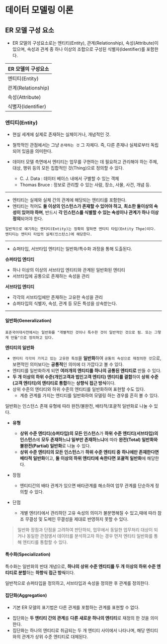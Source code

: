 # 데이터 모델링 이론

## ER 모델 구성 요소

* ER 모델의 구성요소로는 엔티티(Entity), 관계(Relationship), 속성(Attribute)이 있으며, 속성과 관계 중 하나 이상의 조합으로 구성된 식별자(Identifier)를 포함한다.

|ER 모델의 구성요소|
|-|
|엔티티(Entity)|
|관계(Relationship)|
|속성(Attribute)|
|식별자(Identifier)|

### 엔티티(Entity)
* 현실 세계에 실제로 존재하는 실체이거나, 개념적인 것.
* 철학적인 관점에서는 그냥 `존재하는 것` 그 자체다. 즉, 다른 존재나 실체로부터 독립되어 있음을 의미한다.

* 데이터 모델 측면에서 엔티티는 업무를 구현하는 데 필요하고 관리해야 하는 주체, 대상, 행위 등의 모든 집합적인 것(Thing)으로 정의할 수 있다.
  * C. J. Data : 데이터 베이스 내에서 구별할 수 있는 객체
  * Thomas Bruce : 정보로 관리할 수 있는 사람, 장소, 사물, 사건, 개념 등.
 ---
* 엔티티는 실체와 실체 간의 관계에 해당되는 엔티티를 포함한다.
* 엔티티는 적어도 **둘 이상의 인스턴스가 존재할 수 있어야 하고**, **최소한 둘이상의 속성이 있어야 하며**, 반드시 **각 인스턴스를 식별할 수 있는 속성이나 관계가 하나 이상 정의**되어야 한다.

```
일반적으로 얘기하는 엔티티(Entity)는 정확히 말하면 엔티티 타입(Entity Thpe)이다.
엔티티는 엔티티 타입의 실체(인스턴스)에 해당한다.
```
---
* 슈퍼타입, 서브타입 엔티티는 일반화/특수화 과정을 통해 도출된다.

**슈퍼타입 엔티티**
* 하나 이상의 이상의 서브타입 엔티티와 관계된 일반화된 엔티티
* 서브타입에 공통으로 존재하는 속성을 관리

**서브타입 엔티티**
* 각각의 서브타입에만 존재하는 고유한 속성을 관리
* 슈퍼타입의 식별자, 속성, 관계 등 모든 특성을 상속받는다.
---
#### 일반화(Generalization)
`표준국어대사전에서는 일반화를 "개별적인 것이나 특수한 것이 일반적인 것으로 됨. 또는 그렇게 만듦"으로 정의하고 있다.`

**엔티티의 일반화**
  * `엔티티 각각이 가지고 있는 고유한 특징`을 **일반화**하여 `공통의 속성으로 재정의한 것`으로, 보편적인 의미보다는 **공통적**인 의미에 더 가깝다고 볼 수 있다.
  * 엔티티를 일반화하게 되면 **여러개의 엔티티를 하나의 공통된 엔티티로** 만들 수 있다.
  * **두 개 이상의 하위 수준(개인고객과 법인고객 엔티티) 엔티티를 결합**하여 **상위 수준(고객 엔티티)의 엔티티로 통합**하는 **상향식 접근 방식**이다.
  * 상위 수준의 엔티티와 하위 수준의 엔티티를 일반화하여 표현할 수도 있다.
    * 계층 관계를 가지는 엔티티를 일반화하여 모델링 하는 경우를 흔히 볼 수 있다.

일반화는 인스턴스 존재 유형에 따라 완전/불완전, 배타적/포괄적 일반화로 나눌 수 있다.
* **유형**
  * **상위 수준 엔티티(슈퍼타입)의 모든 인스턴스**가 **하위 수준 엔티티(서브타입)의 인스턴스**에 
  **모두 존재하느냐 일부만 존재하느냐**에 따라 **완전(Total) 일반화와 불완전(Partial) 일반화**로 나눌 수 있다.
  * **상위 수준 엔티티의 모든 인스턴스**가 
  **하위 수준 엔티티 중**
  **하나에만 존재한다면 배타적 일반화**이고,
  **둘 이상의 하위 엔티티에 속한다면 포괄적 일반화**에 해당한다.

* 장점
  * 엔티티간의 배타 관계가 있으면 배타관계를 해소하여 업무 관계를 단순하게 정의할 수 있다.
* 단점
  * 개별 엔티티에서 관리하던 고유 속성의 의미가 불분명해질 수 있고,때에 따라 참조 무결성 및 도메인 무결성을 제대로 반영하지 못할 수 있다.
  
> 일반화 장점과 단점을 고려하여 판단하되, 업무에서 동일한 업무처리 대상이 되거나 동일한 관점엥서 데이터를 분석하고자 하는 경우 먼저 엔티티 일반화를 통해 엔티티를 통합할 수 있다.

#### 특수화(Specialization)
특수화는 일반화의 반대 개념으로, **하나의 상위 수준 엔티티를 두 개 이상의 하위 수준 엔티티로 분할**하는 **하향식 접근 방식**이다.

일반적으로 슈퍼타입을 정의하고, 서브타입과 속성을 정의한 후 관계를 정의한다.

#### 집단화(Aggregation)
- 기본 ER 모델의 표기법은 다른 관게를 포함하는 관계를 표현할 수 없다.
* 집단화는 **두 엔티티 간의 관계**를 **다른 새로운 하나의 엔티티**로 재정의 한 것을 의미한다.
* 집단화는 하나의 엔티티로 취급되는 두 개 엔티티 사이에서 나타나며, 해당 엔티티와의 관계가 상위 수준 엔티티로 대체된다.
